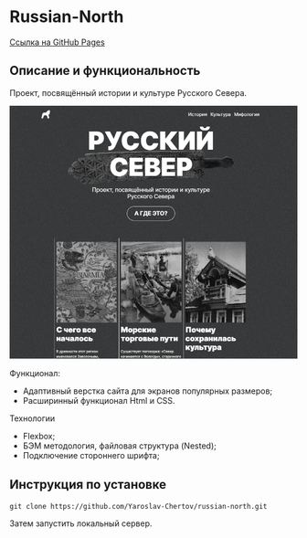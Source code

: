 # Russian-North

[Ссылка на GitHub Pages](https://yaroslav-chertov.github.io/russian-north/)

## Описание и функциональность

Проект, посвящённый истории и культуре Русского Севера.

![](./images/Screenshot.png)

Функционал:

* Адаптивный верстка сайта для экранов популярных размеров;
* Расширинный функционал Html и CSS.

Технологии

* Flexbox;
* БЭМ методология, файловая структура (Nested);
* Подключение стороннего шрифта;

## Инструкция по установке

```
git clone https://github.com/Yaroslav-Chertov/russian-north.git
```

Затем запустить локальный сервер.
